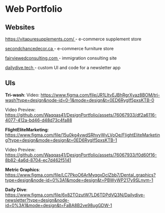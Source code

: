 # Web Portfolio

## Websites

[https://vitapuresupplements.com/
](https://vitapuresupplements.com/) - e-commerce supplement store

[secondchancedecor.ca
](https://www.secondchancedecor.ca/) - e-commerce furniture store

[fairviewedconsulting.com
](https://fairviewedconsulting.com) - immigration consulting site

[dailydive.tech
](https://dailydive.tech/) - custom UI and code for a newsletter app
## UIs

**Tri-wash**: Video: https://www.figma.com/file/JR1LItvEJBhRgrXyaz8BOM/tri-wash?type=design&node-id=0-1&mode=design&t=0ED6RygIf5pxsKTB-0

Video Preview: https://github.com/Waqqas41/DesignPortfolio/assets/76067933/df2a6116-4077-412a-bd46-d48d73c4fa88

**FlightEliteMarketing**: https://www.figma.com/file/15u0kg4vwdSRhvyWvLVoOe/FlightEliteMarketing?type=design&mode=design&t=0ED6RygIf5pxsKTB-1

Video Preview: https://github.com/Waqqas41/DesignPortfolio/assets/76067933/f0d60f16-8b82-4a6d-8704-ec7d462f5141

**Metric Graphics**: https://www.figma.com/file/LC7PkoO6ArMyqgxDclZbb7/Dental_graphics?type=design&node-id=0%3A1&mode=design&t=PBWyWP217y9SLnvm-1

**Daily Dive**: https://www.figma.com/file/6x82TOzutW7LD6TDPdVQ3N/Dailydive-newsletter?type=design&node-id=0%3A1&mode=design&t=FaBA8B2ve98ugGDW-1


